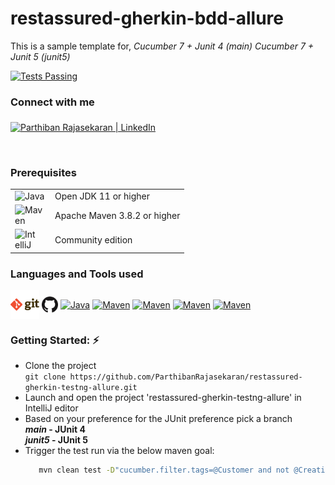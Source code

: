 # restassured-gherkin-bdd-allure
This is a sample template for, 
_Cucumber 7 + Junit 4 (main)_
_Cucumber 7 + Junit 5 (junit5)_

  <p align="left">
    <a href="https://github.com/ParthibanRajasekaran/restassured-gherkin-bdd-allure/actions">
      <img alt="Tests Passing" src="https://github.com/ParthibanRajasekaran/restassured-gherkin-bdd-allure/workflows/backend-tests/badge.svg" />
    </a>
    <br />
  </p>

### Connect with me
[<img align="middle" alt="Parthiban Rajasekaran | LinkedIn" width="115px" src="https://img.shields.io/badge/LinkedIn-0077B5?style=for-the-badge&logo=linkedin&logoColor=white" />][linkedin]

<br />

### Prerequisites
<table> 
<tr>
<td>
<img style="vertical-align:bottom" alt="Java" width="35px" src="https://cdn-icons-png.flaticon.com/512/226/226777.png" /> 
</td>
<td>
Open JDK 11 or higher
</td>
</tr>
<tr>

<tr>
<td>
<img align="left" style="vertical-align:bottom" alt="Maven" width="50px" src="https://unixcop.com/wp-content/uploads/2021/04/Apache-maven.jpg" /></td>
<td>
Apache Maven 3.8.2 or higher
</td>
</tr>
<tr>

<tr>
<td>
<img align="left" style="vertical-align:bottom" alt="IntelliJ" width="35px" src="https://upload.wikimedia.org/wikipedia/commons/thumb/9/9c/IntelliJ_IDEA_Icon.svg/2048px-IntelliJ_IDEA_Icon.svg.png" /></td>
<td>
Community edition
</td>
</tr>
</table>

  
### Languages and Tools used

[<img align="middle" alt="Git" width="46px" src="https://raw.githubusercontent.com/github/explore/80688e429a7d4ef2fca1e82350fe8e3517d3494d/topics/git/git.png" />][git]
[<img align="middle" alt="GitHub" width="26px" src="https://raw.githubusercontent.com/github/explore/78df643247d429f6cc873026c0622819ad797942/topics/github/github.png" />][github]
[<img align="middle" alt="Java" width="25px" src="https://cdn-icons-png.flaticon.com/512/226/226777.png" />][java]
[<img align="middle" alt="Maven" width="55px" src="https://unixcop.com/wp-content/uploads/2021/04/Apache-maven.jpg" />][maven]
[<img align="middle" alt="Maven" width="25px" src="https://avatars.githubusercontent.com/u/874086?s=280&v=4" />][junit]
[<img align="middle" alt="Maven" width="25px" src="https://avatars.githubusercontent.com/u/19369327?s=280&v=4" />][rest-assured]
[<img align="middle" alt="Maven" width="25px" src="https://604223-1956433-raikfcquaxqncofqfm.stackpathdns.com/wp-content/uploads/2017/10/allure-logo-150x150.png" />][allure-report]
<br />

### Getting Started: ⚡

- Clone the project <br />
  ```git clone https://github.com/ParthibanRajasekaran/restassured-gherkin-testng-allure.git```
- Launch and open the project 'restassured-gherkin-testng-allure' in IntelliJ editor
- Based on your preference for the JUnit preference pick a branch <br />
**_main_ - JUnit 4** <br />
**_junit5_ - JUnit 5** <br />
- Trigger the test run via the below maven goal:
     ```sh
        mvn clean test -D"cucumber.filter.tags=@Customer and not @Creation"
    ```
 
[linkedin]: https://www.linkedin.com/in/parthiban-rajasekaran/
[java]: https://adoptopenjdk.net/
[maven]: https://maven.apache.org/download.cgi
[intelliJ]: https://www.jetbrains.com/idea/download/
[git]: https://git-scm.com/
[github]: https://github.com/
[junit]: https://junit.org/junit4/
[allure-report]: https://docs.qameta.io/allure/
[rest-assured]: https://rest-assured.io/
